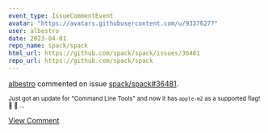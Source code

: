 ```yaml
---
event_type: IssueCommentEvent
avatar: "https://avatars.githubusercontent.com/u/9337627?"
user: albestro
date: 2023-04-01
repo_name: spack/spack
html_url: https://github.com/spack/spack/issues/36481
repo_url: https://github.com/spack/spack
---
```


<a href='https://github.com/albestro' target='_blank'>albestro</a> commented on issue <a href='https://github.com/spack/spack/issues/36481' target='_blank'>spack/spack#36481</a>.

<small>Just got an update for "Command Line Tools" and now it has `apple-m2` as a supported flag! 🎉 🍾 ...</small>

<a href='https://github.com/spack/spack/issues/36481' target='_blank'>View Comment</a>